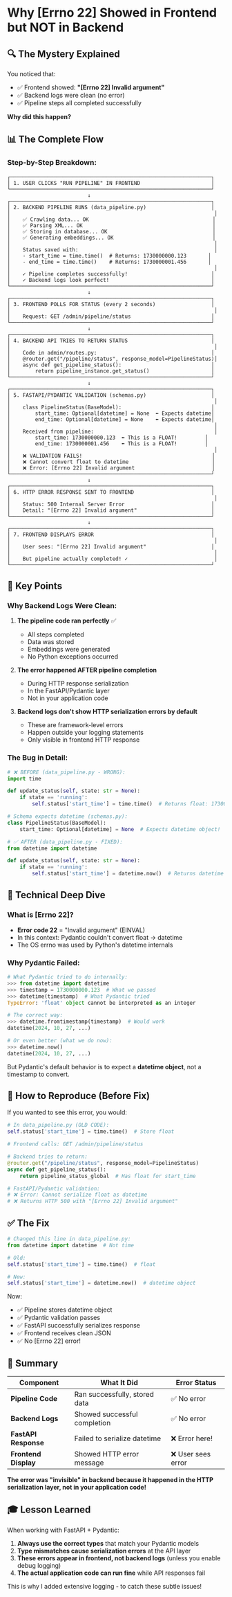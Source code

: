# Why [Errno 22] Showed in Frontend but NOT in Backend

## 🔍 The Mystery Explained

You noticed that:
- ✅ Frontend showed: **"[Errno 22] Invalid argument"**
- ✅ Backend logs were clean (no error)
- ✅ Pipeline steps all completed successfully

**Why did this happen?**

## 📊 The Complete Flow

### Step-by-Step Breakdown:

```
┌─────────────────────────────────────────────────────────────────┐
│ 1. USER CLICKS "RUN PIPELINE" IN FRONTEND                       │
└─────────────────────────────────────────────────────────────────┘
                          ↓
┌─────────────────────────────────────────────────────────────────┐
│ 2. BACKEND PIPELINE RUNS (data_pipeline.py)                     │
│                                                                  │
│    ✅ Crawling data... OK                                        │
│    ✅ Parsing XML... OK                                          │
│    ✅ Storing in database... OK                                  │
│    ✅ Generating embeddings... OK                                │
│                                                                  │
│    Status saved with:                                            │
│    - start_time = time.time()  # Returns: 1730000000.123       │
│    - end_time = time.time()    # Returns: 1730000001.456       │
│                                                                  │
│    ✓ Pipeline completes successfully!                           │
│    ✓ Backend logs look perfect!                                 │
└─────────────────────────────────────────────────────────────────┘
                          ↓
┌─────────────────────────────────────────────────────────────────┐
│ 3. FRONTEND POLLS FOR STATUS (every 2 seconds)                  │
│                                                                  │
│    Request: GET /admin/pipeline/status                          │
└─────────────────────────────────────────────────────────────────┘
                          ↓
┌─────────────────────────────────────────────────────────────────┐
│ 4. BACKEND API TRIES TO RETURN STATUS                           │
│                                                                  │
│    Code in admin/routes.py:                                     │
│    @router.get("/pipeline/status", response_model=PipelineStatus)│
│    async def get_pipeline_status():                             │
│        return pipeline_instance.get_status()                    │
└─────────────────────────────────────────────────────────────────┘
                          ↓
┌─────────────────────────────────────────────────────────────────┐
│ 5. FASTAPI/PYDANTIC VALIDATION (schemas.py)                     │
│                                                                  │
│    class PipelineStatus(BaseModel):                             │
│        start_time: Optional[datetime] = None  ⬅️ Expects datetime│
│        end_time: Optional[datetime] = None    ⬅️ Expects datetime│
│                                                                  │
│    Received from pipeline:                                       │
│        start_time: 1730000000.123  ⬅️ This is a FLOAT!         │
│        end_time: 1730000001.456    ⬅️ This is a FLOAT!         │
│                                                                  │
│    ❌ VALIDATION FAILS!                                          │
│    ❌ Cannot convert float to datetime                           │
│    ❌ Error: [Errno 22] Invalid argument                         │
└─────────────────────────────────────────────────────────────────┘
                          ↓
┌─────────────────────────────────────────────────────────────────┐
│ 6. HTTP ERROR RESPONSE SENT TO FRONTEND                         │
│                                                                  │
│    Status: 500 Internal Server Error                            │
│    Detail: "[Errno 22] Invalid argument"                        │
└─────────────────────────────────────────────────────────────────┘
                          ↓
┌─────────────────────────────────────────────────────────────────┐
│ 7. FRONTEND DISPLAYS ERROR                                      │
│                                                                  │
│    User sees: "[Errno 22] Invalid argument"                     │
│                                                                  │
│    But pipeline actually completed! ✓                            │
└─────────────────────────────────────────────────────────────────┘
```

## 🎯 Key Points

### Why Backend Logs Were Clean:

1. **The pipeline code ran perfectly** ✅
   - All steps completed
   - Data was stored
   - Embeddings were generated
   - No Python exceptions occurred

2. **The error happened AFTER pipeline completion**
   - During HTTP response serialization
   - In the FastAPI/Pydantic layer
   - Not in your application code

3. **Backend logs don't show HTTP serialization errors by default**
   - These are framework-level errors
   - Happen outside your logging statements
   - Only visible in frontend HTTP response

### The Bug in Detail:

```python
# ❌ BEFORE (data_pipeline.py - WRONG):
import time

def update_status(self, state: str = None):
    if state == 'running':
        self.status['start_time'] = time.time()  # Returns float: 1730000000.123
```

```python
# Schema expects datetime (schemas.py):
class PipelineStatus(BaseModel):
    start_time: Optional[datetime] = None  # Expects datetime object!
```

```python
# ✅ AFTER (data_pipeline.py - FIXED):
from datetime import datetime

def update_status(self, state: str = None):
    if state == 'running':
        self.status['start_time'] = datetime.now()  # Returns datetime object ✓
```

## 🔬 Technical Deep Dive

### What is [Errno 22]?

- **Error code 22** = "Invalid argument" (EINVAL)
- In this context: Pydantic couldn't convert float → datetime
- The OS errno was used by Python's datetime internals

### Why Pydantic Failed:

```python
# What Pydantic tried to do internally:
>>> from datetime import datetime
>>> timestamp = 1730000000.123  # What we passed
>>> datetime(timestamp)  # What Pydantic tried
TypeError: 'float' object cannot be interpreted as an integer

# The correct way:
>>> datetime.fromtimestamp(timestamp)  # Would work
datetime(2024, 10, 27, ...)

# Or even better (what we do now):
>>> datetime.now()
datetime(2024, 10, 27, ...)
```

But Pydantic's default behavior is to expect a **datetime object**, not a timestamp to convert.

## 🧪 How to Reproduce (Before Fix)

If you wanted to see this error, you would:

```python
# In data_pipeline.py (OLD CODE):
self.status['start_time'] = time.time()  # Store float

# Frontend calls: GET /admin/pipeline/status

# Backend tries to return:
@router.get("/pipeline/status", response_model=PipelineStatus)
async def get_pipeline_status():
    return pipeline_status_global  # Has float for start_time

# FastAPI/Pydantic validation:
# ❌ Error: Cannot serialize float as datetime
# ❌ Returns HTTP 500 with "[Errno 22] Invalid argument"
```

## ✅ The Fix

```python
# Changed this line in data_pipeline.py:
from datetime import datetime  # Not time

# Old:
self.status['start_time'] = time.time()  # float

# New:
self.status['start_time'] = datetime.now()  # datetime object
```

Now:
- ✅ Pipeline stores datetime object
- ✅ Pydantic validation passes
- ✅ FastAPI successfully serializes response
- ✅ Frontend receives clean JSON
- ✅ No [Errno 22] error!

## 📝 Summary

| Component | What It Did | Error Status |
|-----------|-------------|--------------|
| **Pipeline Code** | Ran successfully, stored data | ✅ No error |
| **Backend Logs** | Showed successful completion | ✅ No error |
| **FastAPI Response** | Failed to serialize datetime | ❌ Error here! |
| **Frontend Display** | Showed HTTP error message | ❌ User sees error |

**The error was "invisible" in backend because it happened in the HTTP serialization layer, not in your application code!**

## 🎓 Lesson Learned

When working with FastAPI + Pydantic:

1. **Always use the correct types** that match your Pydantic models
2. **Type mismatches cause serialization errors** at the API layer
3. **These errors appear in frontend, not backend logs** (unless you enable debug logging)
4. **The actual application code can run fine** while API responses fail

This is why I added extensive logging - to catch these subtle issues!
